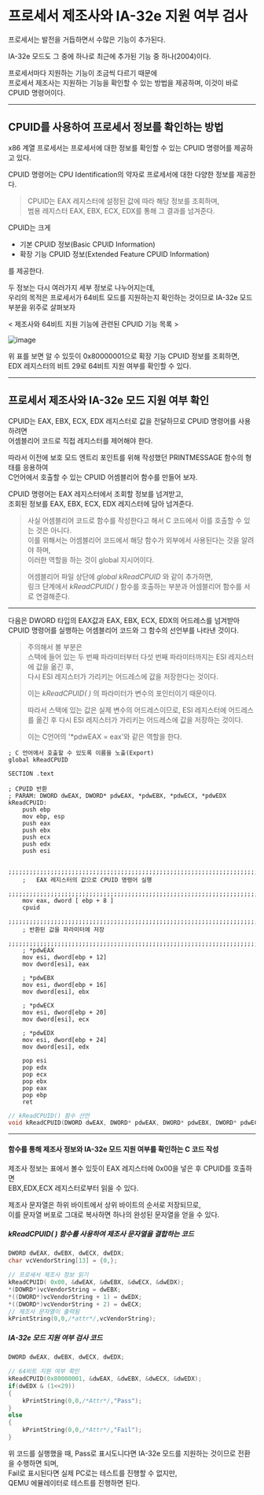 # 프로세서 제조사와 IA-32e 지원 여부 검사

프로세서는 발전을 거듭하면서 수많은 기능이 추가된다.

IA-32e 모드도 그 중에 하나로 최근에 추가된 기능 중 하나(2004)이다.

프로세서마다 지원하는 기능이 조금씩 다르기 때문에<br>프로세서 제조사는 지원하는 기능을 확인할 수 있는 방법을 제공하며, 이것이 바로 CPUID 명령어이다.

<HR>

## CPUID를 사용하여 프로세서 정보를 확인하는 방법

x86 계열 프로세서는 프로세서에 대한 정보를 확인할 수 있는 CPUID 명령어를 제공하고 있다.

CPUID 명령어는 CPU Identification의 약자로 프로세서에 대한 다양한 정보를 제공한다.

> CPUID는 EAX 레지스터에 설정된 값에 따라 해당 정보를 조회하며,<br>범용 레지스터 EAX, EBX, ECX, EDX를 통해 그 결과를 넘겨준다.

CPUID는 크게 

- 기본 CPUID 정보(Basic CPUID Information)
- 확장 기능 CPUID 정보(Extended Feature CPUID Information)

를 제공한다.

두 정보는 다시 여러가지 세부 정보로 나누어지는데,<br>우리의 목적은 프로세서가 64비트 모드를 지원하는지 확인하는 것이므로 IA-32e 모드 부분을 위주로 살펴보자

< 제조사와 64비트 지원 기능에 관련된 CPUID 기능 목록 >

![image](https://user-images.githubusercontent.com/34773827/61028358-782b6100-a3f3-11e9-8ac3-97dda6688401.png)

위 표를 보면 알 수 있듯이 0x80000001으로 확장 기능 CPUID 정보를 조회하면,<br>EDX 레지스터의 비트 29로 64비트 지원 여부를 확인할 수 있다.

<hr>

## 프로세서 제조사와 IA-32e 모드 지원 여부 확인

CPUID는 EAX, EBX, ECX, EDX 레지스터로 값을 전달하므로 CPUID 명령어를 사용하려면<br>어셈블리어 코드로 직접 레지스터를 제어해야 한다.

따라서 이전에 보호 모드 엔트리 포인트를 위해 작성했던 PRINTMESSAGE 함수의 형태를 응용하여<br>C언어에서 호출할 수 있는 CPUID 어셈블리어 함수를 만들어 보자.

CPUID 명령어는 EAX 레지스터에서 조회할 정보를 넘겨받고,<br>조회된 정보를 EAX, EBX, ECX, EDX 레지스터에 담아 넘겨준다.

> 사실 어셈블리어 코드로 함수를 작성한다고 해서 C 코드에서 이를 호출할 수 있는 것은 아니다.<br>이를 위해서는 어셈블리어 코드에서 해당 함수가 외부에서 사용된다는 것을 알려야 하며,<br>이러한 역할을 하는 것이 global 지시어이다.
> 
> 어셈블리어 파일 상단에 *global kReadCPUID* 와 같이 추가하면,<br>링크 단계에서 *kReadCPUID( )* 함수를 호출하는 부분과 어셈블리어 함수를 서로 연결해준다.

<hr>

다음은 DWORD 타입의 EAX값과 EAX, EBX, ECX, EDX의 어드레스를 넘겨받아 CPUID 명령어를 실행하는 어셈블리어 코드와 그 함수의 선언부를 나타낸 것이다.

> 주의해서 볼 부분은<br>스택에 들어 있는 두 번째 파라미터부터 다섯 번째 파라미터까지는 ESI 레지스터에 값을 옮긴 후,<br>다시 ESI 레지스터가 가리키는 어드레스에 값을 저장한다는 것이다.
>
> 이는 *kReadCPUID( )* 의 파라미터가 변수의 포인터이기 때문이다.
>
> 따라서 스택에 있는 값은 실제 변수의 어드레스이므로, ESI 레지스터에 어드레스를 옮긴 후 다시 ESI 레지스터가 가리키는 어드레스에 값을 저장하는 것이다.
>
> 이는 C언어의 '*pdwEAX = eax'와 같은 역할을 한다.

```assembly
; C 언어에서 호출할 수 있도록 이름을 노출(Export)
global kReadCPUID

SECTION .text

; CPUID 반환
; PARAM: DWORD dwEAX, DWORD* pdwEAX, *pdwEBX, *pdwECX, *pdwEDX
kReadCPUID:
	push ebp
	mov ebp, esp
	push eax
	push ebx
	push ecx
	push edx
	push esi
	
	;;;;;;;;;;;;;;;;;;;;;;;;;;;;;;;;;;;;;;;;;;;;;;;;;;;;;;;;;;;;;;;;;;;;;;;;;;;;;;;;;
	;	EAX 레지스터의 값으로 CPUID 명령어 실행
	;;;;;;;;;;;;;;;;;;;;;;;;;;;;;;;;;;;;;;;;;;;;;;;;;;;;;;;;;;;;;;;;;;;;;;;;;;;;;;;;;	
	mov eax, dword [ ebp + 8 ]
	cpuid
	;;;;;;;;;;;;;;;;;;;;;;;;;;;;;;;;;;;;;;;;;;;;;;;;;;;;;;;;;;;;;;;;;;;;;;;;;;;;;;;;;	
	; 반환된 값을 파라미터에 저장
	;;;;;;;;;;;;;;;;;;;;;;;;;;;;;;;;;;;;;;;;;;;;;;;;;;;;;;;;;;;;;;;;;;;;;;;;;;;;;;;;;	
	; *pdwEAX
	mov esi, dword[ebp + 12]
	mov dword[esi], eax
	
	; *pdwEBX
	mov esi, dword[ebp + 16]
	mov dword[esi], ebx
	
	; *pdwECX
	mov esi, dword[ebp + 20]
	mov dword[esi], ecx
	
	; *pdwEDX
	mov esi, dword[ebp + 24]
	mov dword[esi], edx
	
	pop esi
	pop edx
	pop ecx
	pop ebx
	pop eax
	pop ebp
	ret
```

```c
// kReadCPUID() 함수 선언
void kReadCPUID(DWORD dwEAX, DWORD* pdwEAX, DWORD* pdwEBX, DWORD* pdwECX, DWORD* pdwEDX);
```

<hr>

 #### 함수를 통해 제조사 정보와 IA-32e 모드 지원 여부를 확인하는 C 코드 작성

제조사 정보는 표에서 볼수 있듯이 EAX 레지스터에 0x00을 넣은 후 CPUID를 호출하면<br>EBX,EDX,ECX 레지스터로부터 읽을 수 있다.

제조사 문자열은 하위 바이트에서 상위 바이트의 순서로 저장되므로,<br>이를 문자열 버포로 그대로 복사하면 하나의 완성된 문자열을 얻을 수 있다.

#####  *kReadCPUID( )* 함수를 사용하여 제조사 문자열을 결합하는 코드

```c
DWORD dwEAX, dwEBX, dwECX, dwEDX;
char vcVendorString[13] = {0,};

// 프로세서 제조사 정보 읽기
kReadCPUID( 0x00, &dwEAX, &dwEBX, &dwECX, &dwEDX);
*(DOWRD*)vcVendorString = dwEBX;
*((DWORD*)vcVendorString + 1) = dwEDX;
*((DWORD*)vcVendorString + 2) = dwECX;
// 제조사 문자열이 출력됨
kPrintString(0,0,/*attr*/,vcVendorString);
```

##### IA-32e 모드 지원 여부 검사 코드

```c
DWORD dwEAX, dwEBX, dwECX, dwEDX;

// 64비트 지원 여부 확인
kReadCPUID(0x80000001, &dwEAX, &dwEBX, &dwECX, &dwEDX);
if(dwEDX & (1<<29))
{
    kPrintString(0,0,/*Attr*/,"Pass");
}
else
{
    kPrintString(0,0,/*Attr*/,"Fail");
}
```

위 코드를 실행했을 때, Pass로 표시도니다면 IA-32e 모드를 지원하는 것이므로 전환을 수행하면 되며,<br>Fail로 표시된다면 실제 PC로는 테스트를 진행할 수 없지만,<br>QEMU 에뮬레이터로 테스트를 진행하면 된다.